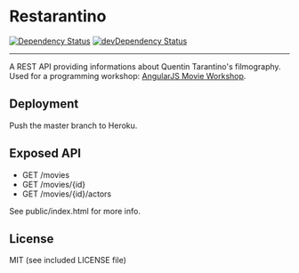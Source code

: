 Restarantino
============

[![Dependency Status](https://david-dm.org/antoine-richard/restarantino.png)](https://david-dm.org/antoine-richard/restarantino) [![devDependency Status](https://david-dm.org/antoine-richard/restarantino/dev-status.png)](https://david-dm.org/antoine-richard/restarantino#info=devDependencies)

___

A REST API providing informations about Quentin Tarantino's filmography.  
Used for a programming workshop: [AngularJS Movie Workshop](https://github.com/antoine-richard/angular-movie-workshop).

Deployment
----------

Push the master branch to Heroku.

Exposed API
-----------

* GET /movies
* GET /movies/{id}
* GET /movies/{id}/actors

See public/index.html for more info.

License
-------
MIT (see included LICENSE file)
